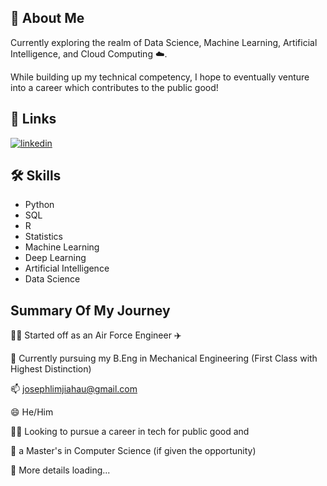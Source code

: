 
## 🚀 About Me

Currently exploring the realm of Data Science, Machine Learning, Artificial Intelligence, and Cloud Computing ☁️.

While building up my technical competency, I hope to eventually venture into a career which contributes to the public good!


## 🔗 Links
[![linkedin](https://img.shields.io/badge/linkedin-0A66C2?style=for-the-badge&logo=linkedin&logoColor=white)](https://www.linkedin.com/in/limjiahau/)



## 🛠 Skills
- Python 
- SQL
- R
- Statistics
- Machine Learning
- Deep Learning
- Artificial Intelligence
- Data Science

## Summary Of My Journey
👩‍💻 Started off as an Air Force Engineer ✈️

🧠 Currently pursuing my B.Eng in Mechanical Engineering (First Class with Highest Distinction)

📫 josephlimjiahau@gmail.com

😄 He/Him

👯‍♀️ Looking to pursue a career in tech for public good and 

🤔 a Master's in Computer Science (if given the opportunity)

💬 More details loading...
